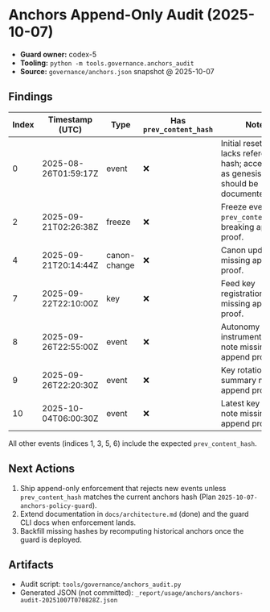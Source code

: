 # Anchors Append-Only Audit (2025-10-07)

- **Guard owner:** codex-5
- **Tooling:** `python -m tools.governance.anchors_audit`
- **Source:** `governance/anchors.json` snapshot @ 2025-10-07

## Findings

| Index | Timestamp (UTC)         | Type         | Has `prev_content_hash` | Notes |
| ----- | ----------------------- | ------------ | ----------------------- | ----- |
| 0     | 2025-08-26T01:59:17Z    | event        | ❌                      | Initial reset entry lacks reference hash; acceptable as genesis but should be documented. |
| 2     | 2025-09-21T02:26:38Z    | freeze       | ❌                      | Freeze event omits `prev_content_hash`, breaking append proof. |
| 4     | 2025-09-21T20:14:44Z    | canon-change | ❌                      | Canon update missing append proof. |
| 7     | 2025-09-22T22:10:00Z    | key          | ❌                      | Feed key registration missing append proof. |
| 8     | 2025-09-26T22:55:00Z    | event        | ❌                      | Autonomy instrumentation note missing append proof. |
| 9     | 2025-09-26T22:20:30Z    | event        | ❌                      | Key rotation summary missing append proof. |
| 10    | 2025-10-04T06:00:30Z    | event        | ❌                      | Latest key rotation note missing append proof. |

All other events (indices 1, 3, 5, 6) include the expected `prev_content_hash`.

## Next Actions

1. Ship append-only enforcement that rejects new events unless `prev_content_hash` matches the current anchors hash (Plan `2025-10-07-anchors-policy-guard`).
2. Extend documentation in `docs/architecture.md` (done) and the guard CLI docs when enforcement lands.
3. Backfill missing hashes by recomputing historical anchors once the guard is deployed.

## Artifacts

- Audit script: `tools/governance/anchors_audit.py`
- Generated JSON (not committed): `_report/usage/anchors/anchors-audit-20251007T070828Z.json`
